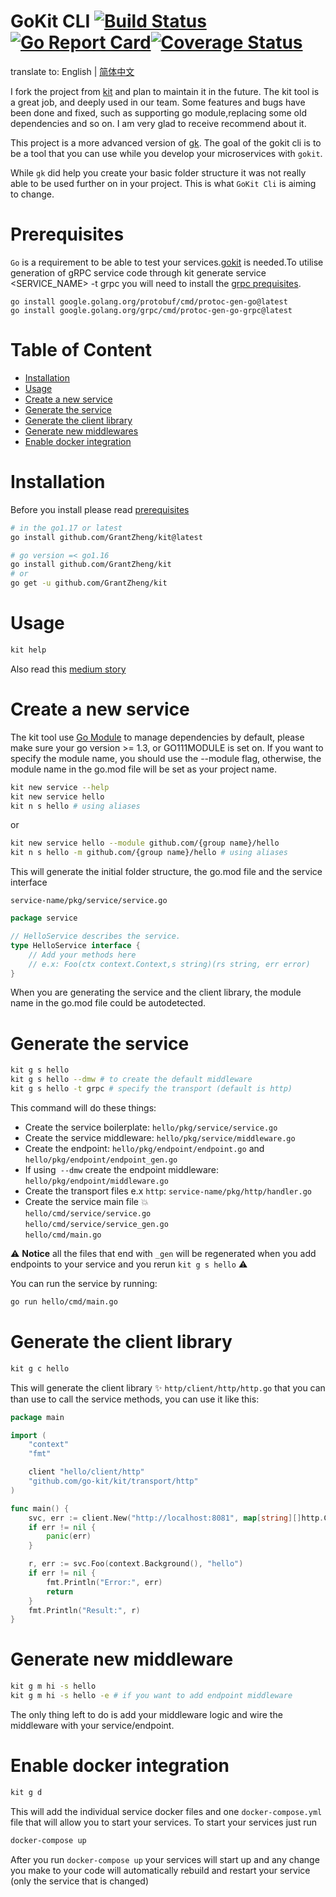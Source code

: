 # GoKit CLI  [![Build Status](https://github.com/GrantZheng/kit/workflows/Go/badge.svg)](https://github.com/GrantZheng/kit/actions)[![Go Report Card](https://goreportcard.com/badge/github.com/GrantZheng/kit)](https://goreportcard.com/report/github.com/GrantZheng/kit)[![Coverage Status](https://coveralls.io/repos/github/GrantZheng/kit/badge.svg?branch=master)](https://coveralls.io/github/GrantZheng/kit?branch=master)

translate to: English | [简体中文](./README_zh.md)  

I fork the project from [kit](https://github.com/kujtimiihoxha/kit) and plan to maintain it in the future. The kit tool is a great job, and deeply used in our team. Some features and bugs have been done and fixed, such as supporting go module,replacing some old dependencies and so on. I am very glad to receive recommend about it.

This project is a more advanced version of [gk](https://github.com/kujtimiihoxha/gk).
The goal of the gokit cli is to be a tool that you can use while you develop your microservices with `gokit`.

While `gk` did help you create your basic folder structure it was not really able to be used further on in your project.
This is what `GoKit Cli` is aiming to change.


# Prerequisites
`Go` is a requirement to be able to test your services.[gokit](https://github.com/go-kit/kit) is needed.To utilise generation of gRPC service code through kit generate service <SERVICE_NAME> -t grpc you will need to install the [grpc prequisites](https://grpc.io/docs/languages/go/quickstart/).
```
go install google.golang.org/protobuf/cmd/protoc-gen-go@latest
go install google.golang.org/grpc/cmd/protoc-gen-go-grpc@latest
```

# Table of Content
- [Installation](#installation)
- [Usage](#usage)
- [Create a new service](#create-a-new-service)
- [Generate the service](#generate-the-service)
- [Generate the client library](#generate-the-client-library)
- [Generate new middlewares](#generate-new-middleware)
- [Enable docker integration](#enable-docker-integration)

# Installation
Before you install please read [prerequisites](#prerequisites)
```bash
# in the go1.17 or latest
go install github.com/GrantZheng/kit@latest

# go version =< go1.16 
go install github.com/GrantZheng/kit
# or
go get -u github.com/GrantZheng/kit
```


# Usage
```bash
kit help
```

Also read this [medium story](https://medium.com/@kujtimii.h/creating-a-todo-app-using-gokit-cli-20f066a58e1)
# Create a new service
The kit tool use [Go Module](https://go.dev/doc/modules/managing-dependencies) to manage dependencies by default, please make sure your go version >= 1.3, or
GO111MODULE is set on. If you want to specify the module name, you should use the --module flag, otherwise, the module name in the go.mod file will be set as your project name.
```bash
kit new service --help
kit new service hello
kit n s hello # using aliases
```
or
```bash
kit new service hello --module github.com/{group name}/hello
kit n s hello -m github.com/{group name}/hello # using aliases
```

This will generate the initial folder structure, the go.mod file and the service interface

`service-name/pkg/service/service.go`
```go
package service

// HelloService describes the service.
type HelloService interface {
	// Add your methods here
	// e.x: Foo(ctx context.Context,s string)(rs string, err error)
}
```
When you are generating the service and the client library, the module name in the go.mod file could be autodetected.

# Generate the service
```bash
kit g s hello
kit g s hello --dmw # to create the default middleware
kit g s hello -t grpc # specify the transport (default is http)
```
This command will do these things:
- Create the service boilerplate: `hello/pkg/service/service.go`
- Create the service middleware: `hello/pkg/service/middleware.go`
- Create the endpoint:  `hello/pkg/endpoint/endpoint.go` and `hello/pkg/endpoint/endpoint_gen.go`
- If using` --dmw` create the endpoint middleware: `hello/pkg/endpoint/middleware.go`
- Create the transport files e.x `http`: `service-name/pkg/http/handler.go`
- Create the service main file :boom:   
  `hello/cmd/service/service.go`  
  `hello/cmd/service/service_gen.go`   
  `hello/cmd/main.go`

:warning: **Notice** all the files that end with `_gen` will be regenerated when you add endpoints to your service and
you rerun `kit g s hello` :warning:

You can run the service by running:
```bash
go run hello/cmd/main.go
```

# Generate the client library
```bash
kit g c hello
```
This will generate the client library :sparkles: `http/client/http/http.go` that you can than use to call the service methods, you can use it like this:
```go
package main

import (
	"context"
	"fmt"

	client "hello/client/http"
	"github.com/go-kit/kit/transport/http"
)

func main() {
	svc, err := client.New("http://localhost:8081", map[string][]http.ClientOption{})
	if err != nil {
		panic(err)
	}

	r, err := svc.Foo(context.Background(), "hello")
	if err != nil {
		fmt.Println("Error:", err)
		return
	}
	fmt.Println("Result:", r)
}
```
# Generate new middleware
```bash
kit g m hi -s hello
kit g m hi -s hello -e # if you want to add endpoint middleware
```
The only thing left to do is add your middleware logic and wire the middleware with your service/endpoint.
# Enable docker integration

```bash
kit g d
```
This will add the individual service docker files and one `docker-compose.yml` file that will allow you to start
your services.
To start your services just run
```bash
docker-compose up
```

After you run `docker-compose up` your services will start up and any change you make to your code will automatically
rebuild and restart your service (only the service that is changed)

